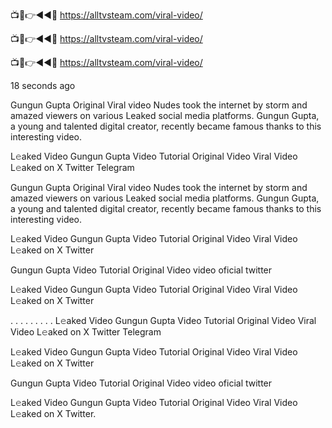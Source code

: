 📺📱👉◄◄🔴  https://alltvsteam.com/viral-video/

📺📱👉◄◄🔴  https://alltvsteam.com/viral-video/

📺📱👉◄◄🔴  https://alltvsteam.com/viral-video/

18 seconds ago

Gungun Gupta Original Viral video Nudes took the internet by storm and amazed viewers on various Leaked social media platforms. Gungun Gupta, a young and talented digital creator, recently became famous thanks to this interesting video.

L𝚎aked Video Gungun Gupta Video Tutorial Original Video Viral Video L𝚎aked on X Twitter Telegram

Gungun Gupta Original Viral video Nudes took the internet by storm and amazed viewers on various Leaked social media platforms. Gungun Gupta, a young and talented digital creator, recently became famous thanks to this interesting video.

L𝚎aked Video Gungun Gupta Video Tutorial Original Video Viral Video L𝚎aked on X Twitter

Gungun Gupta Video Tutorial Original Video video oficial twitter

L𝚎aked Video Gungun Gupta Video Tutorial Original Video Viral Video L𝚎aked on X Twitter

. . . . . . . . . L𝚎aked Video Gungun Gupta Video Tutorial Original Video Viral Video L𝚎aked on X Twitter Telegram

L𝚎aked Video Gungun Gupta Video Tutorial Original Video Viral Video L𝚎aked on X Twitter

Gungun Gupta Video Tutorial Original Video video oficial twitter

L𝚎aked Video Gungun Gupta Video Tutorial Original Video Viral Video L𝚎aked on X Twitter.
